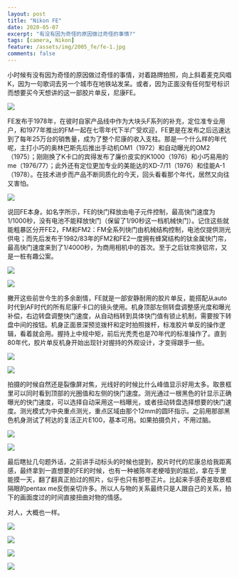 ```yaml
---
layout: post
title: "Nikon FE"
date: 2020-05-07
excerpt: "有没有因为奇怪的原因做过奇怪的事情?"
tags: [camera, Nikon]
feature: /assets/img/2005_fe/fe-1.jpg
comments: false
---
```


小时候有没有因为奇怪的原因做过奇怪的事情，对着路牌拍照，向上斜着麦克风唱K，因为一句歌词去另一个城市在地铁站发呆。或者，因为正面没有任何型号标识而想要买今天想讲的这一部胶片单反，尼康FE。

![](/assets/img/2005_fe/fe-2.jpg)

FE发布于1978年，在彼时自家产品线中作为大块头F系列的补充，定位准专业用户，和1977年推出的FM一起在七零年代下半广受欢迎，FE更是在发布之后迅速达到了每年25万台的销售量，成为了整个尼康的收入支柱。那是一个什么样的年代呢，主打小巧的奥林巴斯先后推出手动机OM1（1972）和自动曝光的OM2（1975）；刚刚换了K卡口的宾得发布了廉价皮实的K1000（1976）和小巧易用的me（1976/77）；此外还有定位更加专业的美能达的XD-7/11（1976）和佳能A-1（1978）。在技术进步而产品不断同质化的今天，回头看看那个年代，居然又向往又害怕。

![](/assets/img/2005_fe/fe-3.jpg)

说回FE本身。如名字所示，FE的快门释放由电子元件控制，最高快门速度为1/1000秒，没有电池不能释放快门（保留了1/90秒这一档机械快门）。记住这些就能粗暴区分开FE2，FM和FM2：FM全系列快门由机械结构控制，电池仅提供测光供电；而先后发布于1982/83年的FM2和FE2一度拥有蜂窝结构的钛金属快门帘，最高快门速度来到了1/4000秒，为商用相机中的首次。至于之后钛帘换铝帘，又是一桩有趣公案。

![](/assets/img/2005_fe/fe-4.jpg)

![](/assets/img/2005_fe/fe-5.jpg)

撇开这些前世今生的多余剧情，FE就是一部安静耐用的胶片单反，能搭配从auto时代到AF时代的所有尼康F卡口的镜头使用。机身顶部左侧转盘调整感光度和曝光补偿，右边转盘调整快门速度，从自动档转到具体快门值有锁止机制，需要按下转盘中间的按钮。机身正面景深预览拨杆和定时拍照拨杆，标准胶片单反的操作逻辑，看着就会用。握持上中规中矩，前后光秃秃也是70年代的标准操作了。直到80年代，胶片单反机身开始出现针对握持的外观设计，才变得跟手一些。

![](/assets/img/2005_fe/fe-6.jpg)

![](/assets/img/2005_fe/fe-7.jpg)

拍摄的时候自然还是裂像屏对焦，光线好的时候比什么峰值显示好用太多。取景框里可以同时看到顶部的光圈值和左侧的快门速度。测光通过一根黑色的针显示正确曝光的快门速度，可以选择自动采用这一档曝光，或者扭动转盘选择想要的快门速度。测光模式为中央重点测光，重点区域由那个12mm的圆环指示。之前用那部黑色机身测试了柯达的复活正片E100，基本可用。如果拍摄负片，不用过脑。

![](/assets/img/2005_fe/fe-8.jpg)

![](/assets/img/2005_fe/fe-9.jpg)

最后瞎扯几句题外话，之前讲手动标头的时候也提到，胶片时代的尼康总给我距离感，最终拿到一直想要的FE的时候，也有一种被陈年老梗噎到的尴尬，拿在手里能摸一天，翻了翻真正拍过的照片，似乎也只有那卷正片。比起来手感奇差取景框隔眼的pentax me反倒亲切许多。所以人与物的关系最终只是人跟自己的关系，拍下的画面度过的时间直接扭曲对物的情感。

对人，大概也一样。

![](/assets/img/2005_fe/fe-10.jpg)

![](/assets/img/2005_fe/fe-11.jpg)

![](/assets/img/2005_fe/fe-12.jpg)

![](/assets/img/2005_fe/fe-13.jpg)